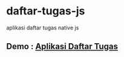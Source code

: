 # daftar-tugas-js
aplikasi daftar tugas native js
## Demo : [Aplikasi Daftar Tugas](https://kh21rul.github.io/daftar-tugas-js/)
